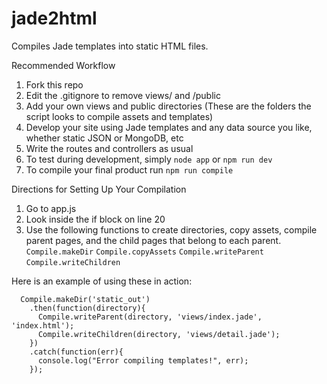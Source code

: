 # jade2html
Compiles Jade templates into static HTML files.

Recommended Workflow
1. Fork this repo
2. Edit the .gitignore to remove views/ and /public
3. Add your own views and public directories (These are the folders the script looks to compile assets and templates)
4. Develop your site using Jade templates and any data source you like, whether static JSON or MongoDB, etc
5. Write the routes and controllers as usual
6. To test during development, simply `node app` or `npm run dev`
7. To compile your final product run `npm run compile`

Directions for Setting Up Your Compilation
1. Go to app.js
2. Look inside the if block on line 20
2. Use the following functions to create directories, copy assets, compile parent pages, and the child pages that belong to each parent.
`Compile.makeDir`
`Compile.copyAssets`
`Compile.writeParent`
`Compile.writeChildren`

Here is an example of using these in action:

```
  Compile.makeDir('static_out')
    .then(function(directory){
      Compile.writeParent(directory, 'views/index.jade', 'index.html');
      Compile.writeChildren(directory, 'views/detail.jade');
    })
    .catch(function(err){
      console.log("Error compiling templates!", err);
    });

```
